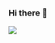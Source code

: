 ### Hi there 👋

<a href="https://mina3215.tistory.com/" target="_blank"><img src="https://img.shields.io/badge/tistory-배경색?style=뱃지모양&logo=로고&logoColor=#000000"/></a>

<!--
**mina3215/mina3215** is a ✨ _special_ ✨ repository because its `README.md` (this file) appears on your GitHub profile.

Here are some ideas to get you started:

- 🔭 I’m currently working on ...
- 🌱 I’m currently learning ...
- 👯 I’m looking to collaborate on ...
- 🤔 I’m looking for help with ...
- 💬 Ask me about ...
- 📫 How to reach me: ...
- 😄 Pronouns: ...
- ⚡ Fun fact: ...
-->
